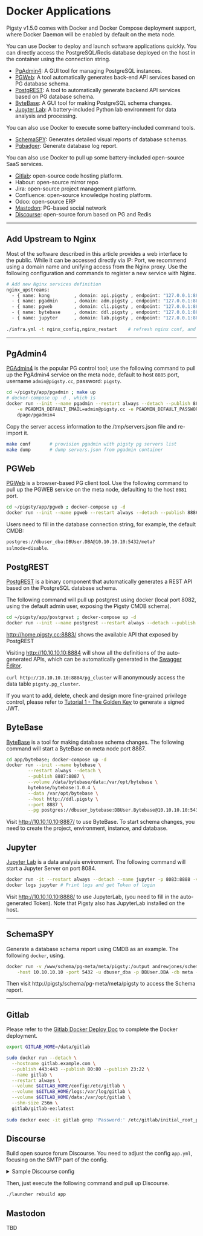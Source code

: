 # Docker Applications

Pigsty v1.5.0 comes with Docker and Docker Compose deployment support, where Docker Daemon will be enabled by default on the meta node.

You can use Docker to deploy and launch software applications quickly. You can directly access the PostgreSQL/Redis database deployed on the host in the container using the connection string.

* [PgAdmin4](#PgAdmin4): A GUI tool for managing PostgreSQL instances.
* [PGWeb](#PGWEB): A tool automatically generates back-end API services based on PG database schema.
* [PostgREST](#PostgREST): A tool to automatically generate backend API services based on PG database schema.
* [ByteBase](#ByteBase): A GUI tool for making PostgreSQL schema changes.
* [Jupyter Lab](#Jupyter): A battery-included Python lab environment for data analysis and processing.

You can also use Docker to execute some battery-included command tools.

* [SchemaSPY](#SchemaSPY): Generates detailed visual reports of database schemas.
* [Pgbadger](#discourse): Generate database log report.

You can also use Docker to pull up some battery-included open-source SaaS services.

* [Gitlab](#Gitlab): open-source code hosting platform.
* Habour: open-source mirror repo
* Jira: open-source project management platform.
* Confluence: open-source knowledge hosting platform.
* Odoo: open-source ERP
* [Mastodon](#Mastodon): PG-based social network
* [Discourse](#Discourse): open-source forum based on PG and Redis


--------------------



## Add Upstream to Nginx

Most of the software described in this article provides a web interface to the public. While it can be accessed directly via IP: Port, we recommend using a domain name and unifying access from the Nginx proxy. Use the following configuration and commands to register a new service with Nginx.

```bash
# Add new Nginx services definition
nginx_upstreams:
  - { name: kong         , domain: api.pigsty , endpoint: "127.0.0.1:8880"   } #== v optional ==#
  - { name: pgadmin      , domain: adm.pigsty , endpoint: "127.0.0.1:8885"   }
  - { name: pgweb        , domain: cli.pigsty , endpoint: "127.0.0.1:8886"   }
  - { name: bytebase     , domain: ddl.pigsty , endpoint: "127.0.0.1:8887"   }
  - { name: jupyter      , domain: lab.pigsty , endpoint: "127.0.0.1:8888"   }
  
./infra.yml -t nginx_config,nginx_restart    # refresh nginx conf, and restart to apply
```


--------------------


## PgAdmin4

[PGAdmin4](https://www.pgadmin.org/) is the popular PG control tool; use the following command to pull up the PgAdmin4 service on the meta node, default to host `8885` port, username `admin@pigsty.cc`, password: `pigsty`.

```bash
cd ~/pigsty/app/pgadmin ; make up
# docker-compose up -d , which is
docker run --init --name pgadmin --restart always --detach --publish 8885:80 \
	-e PGADMIN_DEFAULT_EMAIL=admin@pigsty.cc -e PGADMIN_DEFAULT_PASSWORD=pigsty \
	dpage/pgadmin4
```

Copy the server access information to the /tmp/servers.json file and re-import it.

```bash
make conf       # provision pgadmin with pigsty pg servers list 
make dump       # dump servers.json from pgadmin container
```




## PGWeb

[PGWeb](https://github.com/sosedoff/pgweb) is a browser-based PG client tool. Use the following command to pull up the PGWEB service on the meta node, defaulting to the host `8081` port.

```bash
cd ~/pigsty/app/pgweb ; docker-compose up -d
docker run --init --name pgweb --restart always --detach --publish 8886:8081 sosedoff/pgweb
```

Users need to fill in the database connection string, for example, the default CMDB: 

`postgres://dbuser_dba:DBUser.DBA@10.10.10.10:5432/meta?sslmode=disable`.



## PostgREST

[PostgREST](https://postgrest.org/en/stable/index.html) is a binary component that automatically generates a REST API based on the PostgreSQL database schema.

The following command will pull up postgrest using docker (local port 8082, using the default admin user, exposing the Pigsty CMDB schema).

```bash
cd ~/pigsty/app/postgrest ; docker-compose up -d
docker run --init --name postgrest --restart always --detach --publish 8884:8081 postgrest/postgrest
```

http://home.pigsty.cc:8883/ shows the available API that exposed by PostgREST

Visiting http://10.10.10.10:8884 will show all the definitions of the auto-generated APIs, which can be automatically generated in the [Swagger Editor](https://editor.swagger.io).

`curl http://10.10.10.10:8884/pg_cluster` will anonymously access the data table `pigsty.pg_cluster`.

If you want to add, delete, check and design more fine-grained privilege control, please refer to [Tutorial 1 - The Golden Key](https://postgrest.org/en/stable/tutorials/tut1.html) to generate a signed JWT.



## ByteBase

[ByteBase](https://bytebase.com/) is a tool for making database schema changes. The following command will start a ByteBase on meta node port 8887.

```bash
cd app/bytebase; docker-compose up -d
docker run --init --name bytebase \
        --restart always --detach \
        --publish 8887:8887 \
        --volume /data/bytebase/data:/var/opt/bytebase \
        bytebase/bytebase:1.0.4 \
        --data /var/opt/bytebase \
        --host http://ddl.pigsty \
        --port 8887 \
        --pg postgres://dbuser_bytebase:DBUser.Bytebase@10.10.10.10:5432/bytebase
```

Visit http://10.10.10.10:8887/ to use ByteBase. To start schema changes, you need to create the project, environment, instance, and database.




## Jupyter

[Jupyter Lab](https://github.com/jupyter/docker-stacks) is a data analysis environment. The following command will start a Jupyter Server on port 8084.

```bash
docker run -it --restart always --detach --name jupyter -p 8083:8888 -v "${PWD}":/tmp/notebook jupyter/scipy-notebook
docker logs jupyter # Print logs and get Token of login
```

Visit http://10.10.10.10:8888/ to use JupyterLab, (you need to fill in the auto-generated Token). Note that Pigsty also has JupyterLab installed on the host.




--------------------


## SchemaSPY

Generate a database schema report using CMDB as an example. The following `docker`, using.

```bash
docker run -v /www/schema/pg-meta/meta/pigsty:/output andrewjones/schemaspy-postgres:latest \
    -host 10.10.10.10 -port 5432 -u dbuser_dba -p DBUser.DBA -db meta -s pigsty
```

Then visit http://pigsty/schema/pg-meta/meta/pigsty to access the Schema report.




--------------------

## Gitlab

Please refer to the [Gitlab Docker Deploy Doc](https://docs.gitlab.com/ee/install/docker.html) to complete the Docker deployment.

```bash
export GITLAB_HOME=/data/gitlab

sudo docker run --detach \
  --hostname gitlab.example.com \
  --publish 443:443 --publish 80:80 --publish 23:22 \
  --name gitlab \
  --restart always \
  --volume $GITLAB_HOME/config:/etc/gitlab \
  --volume $GITLAB_HOME/logs:/var/log/gitlab \
  --volume $GITLAB_HOME/data:/var/opt/gitlab \
  --shm-size 256m \
  gitlab/gitlab-ee:latest
  
sudo docker exec -it gitlab grep 'Password:' /etc/gitlab/initial_root_password
```



## Discourse

Build open source forum Discourse. You need to adjust the config `app.yml`, focusing on the SMTP part of the config.

<details><summary>Sample Discourse config</summary>


```yaml
templates:
  - "templates/web.china.template.yml"
  - "templates/postgres.template.yml"
  - "templates/redis.template.yml"
  - "templates/web.template.yml"
  - "templates/web.ratelimited.template.yml"
## Uncomment these two lines if you wish to add Lets Encrypt (https)
# - "templates/web.ssl.template.yml"
# - "templates/web.letsencrypt.ssl.template.yml"
expose:
  - "80:80"   # http
  - "443:443" # https
params:
  db_default_text_search_config: "pg_catalog.english"
  db_shared_buffers: "768MB"
env:
  LC_ALL: en_US.UTF-8
  LANG: en_US.UTF-8
  LANGUAGE: en_US.UTF-8
  EMBER_CLI_PROD_ASSETS: 1
  UNICORN_WORKERS: 4
  DISCOURSE_HOSTNAME: forum.pigsty
  DISCOURSE_DEVELOPER_EMAILS: 'fengruohang@outlook.com,rh@vonng.com'
  DISCOURSE_SMTP_ENABLE_START_TLS: false
  DISCOURSE_SMTP_AUTHENTICATION: login
  DISCOURSE_SMTP_OPENSSL_VERIFY_MODE: none
  DISCOURSE_SMTP_ADDRESS: smtpdm.server.address
  DISCOURSE_SMTP_PORT: 80
  DISCOURSE_SMTP_USER_NAME: no_reply@mail.pigsty.cc
  DISCOURSE_SMTP_PASSWORD: "<password>"
  DISCOURSE_SMTP_DOMAIN: mail.pigsty.cc
volumes:
  - volume:
      host: /var/discourse/shared/standalone
      guest: /shared
  - volume:
      host: /var/discourse/shared/standalone/log/var-log
      guest: /var/log

hooks:
  after_code:
    - exec:
        cd: $home/plugins
        cmd:
          - git clone https://github.com/discourse/docker_manager.git
run:
  - exec: echo "Beginning of custom commands"
  # - exec: rails r "SiteSetting.notification_email='no_reply@mail.pigsty.cc'"
  - exec: echo "End of custom commands"
```

</details>

Then, just execute the following command and pull up Discourse.

```bash
./launcher rebuild app
```




## Mastodon

TBD
